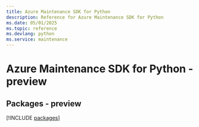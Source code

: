 ```yaml
---
title: Azure Maintenance SDK for Python
description: Reference for Azure Maintenance SDK for Python
ms.date: 05/01/2025
ms.topic: reference
ms.devlang: python
ms.service: maintenance
---
```

# Azure Maintenance SDK for Python - preview
## Packages - preview
[!INCLUDE [packages](maintenance-index.md)]